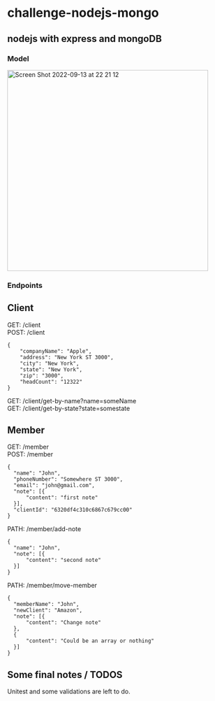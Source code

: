 # challenge-nodejs-mongo

## nodejs with express and mongoDB

### Model

<img width="460" alt="Screen Shot 2022-09-13 at 22 21 12" src="https://user-images.githubusercontent.com/36522982/190037376-080964ac-bf4a-4ac3-aeb4-3f5db87fb2bd.png">

### Endpoints

## Client

GET: /client </br>
POST: /client

```
{
    "companyName": "Apple",
    "address": "New York ST 3000",
    "city": "New York",
    "state": "New York",
    "zip": "3000",
    "headCount": "12322"
}
```

GET: /client/get-by-name?name=someName </br>
GET: /client/get-by-state?state=somestate

## Member

GET: /member </br>
POST: /member

```
{
  "name": "John",
  "phoneNumber": "Somewhere ST 3000",
  "email": "john@gmail.com",
  "note": [{
      "content": "first note"
  }],
  "clientId": "6320df4c310c6867c679cc00"
}
```

PATH: /member/add-note

```
{
  "name": "John",
  "note": [{
      "content": "second note"
  }]
}
```

PATH: /member/move-member

```
{
  "memberName": "John",
  "newClient": "Amazon",
  "note": [{
      "content": "Change note"
  },
  {
      "content": "Could be an array or nothing"
  }]
}
```

## Some final notes / TODOS

Unitest and some validations are left to do.
